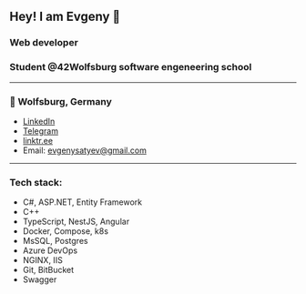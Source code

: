 ## Hey! I am Evgeny 👋
### Web developer 
### Student @42Wolfsburg software engeneering school
***
### 📍 Wolfsburg, Germany
- [LinkedIn](https://www.linkedin.com/in/evgeny-satyev//)
- [Telegram](https://t.me/buddha_cola)
- [linktr.ee](https://linktr.ee/buddha_cola)
- Email: [evgenysatyev@gmail.com](mailto:evgenysatyev@gmail.com)
***
### Tech stack:
- C#, ASP.NET, Entity Framework
- C++
- TypeScript, NestJS, Angular
- Docker, Compose, k8s
- MsSQL, Postgres
- Azure DevOps
- NGINX, IIS
- Git, BitBucket
- Swagger
